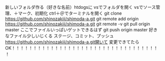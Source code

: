 新しいフォルダ作る（好きな名前）htdogsに
vsでフォルダを開く
vsでソース管理、＋マーク、初期化
ctrl＋＠でターミナルを開く
git clone https://github.com/shinozakiii/shimoda-a.git
git remote add origin https://github.com/shinozakiii/shimoda-a.git
git remote -v
git pull origin master
ここでファイルいっぱいゲットできるはず
git push origin master
好きなファイル少しいじくる
ステージ、コミット、プッシュ
https://github.com/shinozakiii/shimoda-a.git開いて 
変更できてたらOK！！！！！！！！！！！！！！！！！！！！！！！！！！！！！！！！！！！

